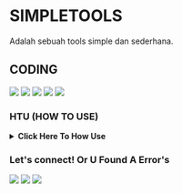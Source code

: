# SIMPLETOOLS
Adalah sebuah tools simple dan sederhana.

## CODING
 <p>
    <img src="https://img.shields.io/badge/OS-linux-blue?&logo=linux" />
    <img src="https://img.shields.io/badge/Code-php-blue?&logo=php" />
  <img src="https://img.shields.io/badge/OS-android-blue?&logo=android" />
      <img src="https://img.shields.io/badge/Text%20Editor-Sublime%20text-blue?&logo=sublime%20text&logoColor=blue" />
  <img src="https://gpvc.arturio.dev/imyhacker" />
  </p>
  
  ### HTU (HOW TO USE)
<details>
 <summary><strong>Click Here To How Use</strong></summary>
    - 🤔 git clone https://github.com/imyhacker/SIMPLETOOLS</br>
    - 🤔 cd SIMPLETOOLS</br>
    - 🤔 php index.php</br>


</details>

### Let's connect! Or U Found A Error's
<p>
    <a href="https://medium.com/@ariikun" target="blank"><img src="https://img.shields.io/badge/Arii-kun-30302f?style=flat&logo=medium" /></a>
    <a href="https://www.paypal.me/arikungans" target="blank"><img src="https://ionicabizau.github.io/badges/paypal.svg" /></a>
    <a href="https://t.me/darbex_x" target="_blank"><img src="https://img.shields.io/badge/Arii-kun-30302f?style=flat&logo=telegram" /></a>
</p>
